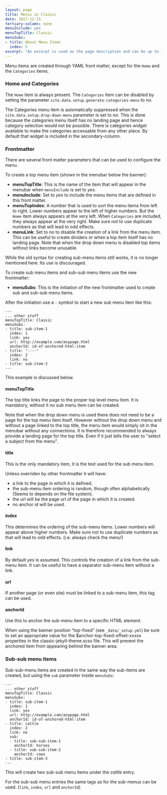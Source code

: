 ```yaml
---
layout: page
title: Menus in Classic
date: 2017-12-15
tertiary-column: none
menuInclude: yes
menuTopTitle: Classic
menuSubs:
- title: About Menu Items
  index: 5
excerpt: "An excerpt is used as the page description and can be up to 160 characters long..."
---
```

Menu items are created through YAML front matter, except for the `Home` and the `Categories` items.

### Home and Categories

The `Home` item is always present. The `Categories` item can be disabled by setting the parameter `site.data.setup.generate-categories-menu` to _no_.

The Categories menu item is automatically suppressed when the `site.data.setup.drop-down-menu` parameter is set to _no_. This is done because the categories menu itself has no landing page and hence category selection would not be possible. There is categories widget available to make the categories accessable from any other place. By default that widget is included in the secondary-column.

### Frontmatter

There are several front matter parameters that can be used to configure the menu.

To create a top menu item (shown in the menubar below the banner):

- __menuTopTitle__: This is the name of the item that will appear in the menubar when `menuInclude` is set to _yes_.
- __menuInclude__: Set to _yes_ to include the menu items that are defined in this front matter.
- __menuTopIndex__: A number that is used to sort the menu items from left to right. Lower numbers appear to the left of higher numbers. But the `Home` item always appears at the very left. When `Categories` are included, they always appear at the very right. Make sure not to use duplicate numbers as that will lead to odd effects.
- __menuLink__: Set to _no_ to disable the creation of a link from the menu item. This can be useful to create dividers or when a top item itself has no landing page. Note that when the drop down menu is disabled top items without links become unusable.

While the old syntax for creating sub-menu items still works, it is no longer mentioned here. Its use is discouraged.

To create sub menu items and sub-sub menu items use the new frontmatter:

- __menuSubs__: This is the initiation of the new frontmatter used to create sub and sub-sub menu items.

After the initiation use a `-` symbol to start a new sub menu item like this:

    ---
    ... other stuff
    menuTopTitle: Classic
    menuSubs:
    - title: sub-item-1
      index: 1
      link: yes
      url: http://example.com/anypage.html
      anchorId: id-of-anchored-html-item
	- title: "----"
	  index: 2
	  link: no
	- title: sub-item-3
	---

This example is discussed below.
	
#### menuTopTitle

The top title links the page to the proper top level menu item. It is mandatory, without it no sub menu item can be created.

Note that when the drop down menu is used there does not need to be a page for the top menu item itself. However without the drop down menu and without a page linked to the top title, the menu item would simply sit in the menubar without any connections. It is therefore recommended to always provide a landing page for the top title. Even if it just tells the user to "select a subject from the menu".

#### title

This is the only mandatory item, it is the text used for the sub menu item.

Unless overriden by other frontmatter it will have:

- a link to the page in which it is defined.
- the sub-menu item ordering is random, though often alphabetically (Seems to depends on the file system).
- the url will be the page url of the page in which it is created.
- no anchor id will be used.

#### index

This determines the ordering of the sub-menu items. Lower numbers will appear above higher numbers. Make sure not to use duplicate numbers as that will lead to odd effects. (i.e. always check the menu!)

#### link

By default _yes_ is assumed. This controls the creation of a link from the sub-menu item. It can be useful to have a separator sub-menu item without a link.

#### url

If another page (or even site) must be linked to a sub-menu item, this tag can be used.

#### anchorId

Use this to anchor the sub-menu item to a specific HTML element.

When using the banner position “top-fixed” (see `_data/_setup.yml`) be sure to set an appropriate value for the $anchor-top-fixed-offset-xxxxx properties in the classic-jekyll-theme.scss file. This will prevent the anchored item from appearing behind the banner area. 

### Sub-sub menu items

Sub-sub-menu items are created in the same way the sub-items are created, but using the `sub` parameter inside `menuSubs`:

    ---
    ... other stuff
    menuTopTitle: Classic
    menuSubs:
    - title: sub-item-1
      index: 1
      link: yes
      url: http://example.com/anypage.html
      anchorId: id-of-anchored-html-item
	- title: cattle
	  index: 2
	  link: no
	  sub:
	  - title: sub-sub-item-1
	    anchorId: horses
	  - title: sub-sub-item-2
	    anchorId: cows
	- title: sub-item-3
	---

This will create two sub-sub menu items under the _cattle_ entry.

For the sub-sub menu entries the same tags as for the sub-menus can be used. (`link`, `index`, `url` and `anchorId`)
